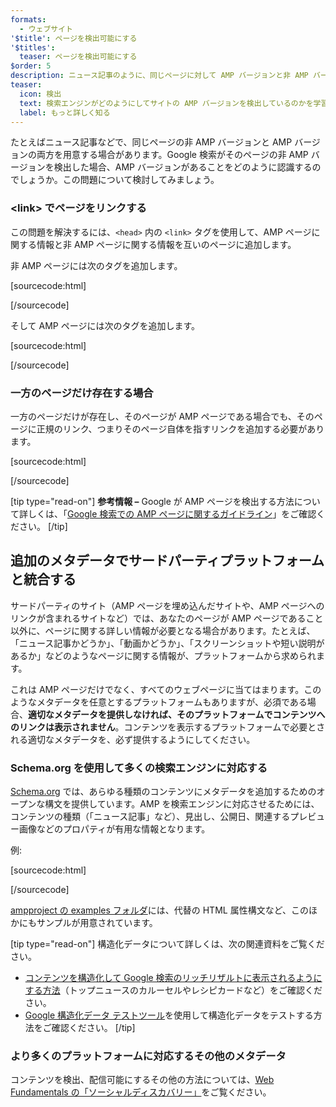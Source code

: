 ```yaml
---
formats:
  - ウェブサイト
'$title': ページを検出可能にする
'$titles':
  teaser: ページを検出可能にする
$order: 5
description: ニュース記事のように、同じページに対して AMP バージョンと非 AMP バージョンの両方のページを用意する場合を考えましょう。たとえば、Google 検索 ...
teaser:
  icon: 検出
  text: 検索エンジンがどのようにしてサイトの AMP バージョンを検出しているのかを学習します。
  label: もっと詳しく知る
---
```


たとえばニュース記事などで、同じページの非 AMP バージョンと AMP バージョンの両方を用意する場合があります。Google 検索がそのページの非 AMP バージョンを検出した場合、AMP バージョンがあることをどのように認識するのでしょうか。この問題について検討してみましょう。

### &lt;link&gt; でページをリンクする

この問題を解決するには、`<head>` 内の `<link>` タグを使用して、AMP ページに関する情報と非 AMP ページに関する情報を互いのページに追加します。

非 AMP ページには次のタグを追加します。

[sourcecode:html]

<link rel="amphtml" href="https://www.example.com/url/to/amp/document.html">
[/sourcecode]

そして AMP ページには次のタグを追加します。

[sourcecode:html]

<link rel="canonical" href="https://www.example.com/url/to/full/document.html">
[/sourcecode]

### 一方のページだけ存在する場合

一方のページだけが存在し、そのページが AMP ページである場合でも、そのページに正規のリンク、つまりそのページ自体を指すリンクを追加する必要があります。

[sourcecode:html]

<link rel="canonical" href="https://www.example.com/url/to/amp/document.html">
[/sourcecode]

[tip type="read-on"] <strong>参考情報 –</strong> Google が AMP ページを検出する方法について詳しくは、「[Google 検索での AMP ページに関するガイドライン](https://support.google.com/webmasters/answer/6340290)」をご確認ください。 [/tip]

## 追加のメタデータでサードパーティプラットフォームと統合する <a name="integrate-with-third-party-platforms-through-additional-metadata"></a>

サードパーティのサイト（AMP ページを埋め込んだサイトや、AMP ページへのリンクが含まれるサイトなど）では、あなたのページが AMP ページであること以外に、ページに関する詳しい情報が必要となる場合があります。たとえば、「ニュース記事かどうか」、「動画かどうか」、「スクリーンショットや短い説明があるか」などのようなページに関する情報が、プラットフォームから求められます。

これは AMP ページだけでなく、すべてのウェブページに当てはまります。このようなメタデータを任意とするプラットフォームもありますが、必須である場合、**適切なメタデータを提供しなければ、そのプラットフォームでコンテンツへのリンクは表示されません**。コンテンツを表示するプラットフォームで必要とされる適切なメタデータを、必ず提供するようにしてください。

### Schema.org を使用して多くの検索エンジンに対応する

[Schema.org](http://schema.org/) では、あらゆる種類のコンテンツにメタデータを追加するためのオープンな構文を提供しています。AMP を検索エンジンに対応させるためには、コンテンツの種類（「ニュース記事」など）、見出し、公開日、関連するプレビュー画像などのプロパティが有用な情報となります。

例:

[sourcecode:html]

<script type="application/ld+json">
  {
    "@context": "http://schema.org",
    "@type": "NewsArticle",
    "mainEntityOfPage": "http://cdn.ampproject.org/article-metadata.html",
    "headline": "Lorem Ipsum",
    "datePublished": "1907-05-05T12:02:41Z",
    "dateModified": "1907-05-05T12:02:41Z",
    "description": "The Catiline Orations continue to beguile engineers and designers alike -- but can it stand the test of time?",
    "author": {
      "@type": "Person",
      "name": "Jordan M Adler"
    },
    "publisher": {
      "@type": "Organization",
      "name": "Google",
      "logo": {
        "@type": "ImageObject",
        "url": "http://cdn.ampproject.org/logo.jpg",
        "width": 600,
        "height": 60
      }
    },
    "image": {
      "@type": "ImageObject",
      "url": "http://cdn.ampproject.org/leader.jpg",
      "height": 2000,
      "width": 800
    }
  }
</script>

[/sourcecode]

[ampproject の examples フォルダ](https://github.com/ampproject/amphtml/tree/main/examples/metadata-examples)には、代替の HTML 属性構文など、このほかにもサンプルが用意されています。

[tip type="read-on"] 構造化データについて詳しくは、次の関連資料をご覧ください。

- [コンテンツを構造化して Google 検索のリッチリザルトに表示されるようにする方法](https://developers.google.com/search/docs/guides/mark-up-content)（トップニュースのカルーセルやレシピカードなど）をご確認ください。
- [Google 構造化データ テストツール](https://developers.google.com/structured-data/testing-tool/)を使用して構造化データをテストする方法をご確認ください。 [/tip]

### より多くのプラットフォームに対応するその他のメタデータ

コンテンツを検出、配信可能にするその他の方法については、[Web Fundamentals の「ソーシャルディスカバリー」](https://developers.google.com/web/fundamentals/discovery-and-monetization/social-discovery/)をご覧ください。
